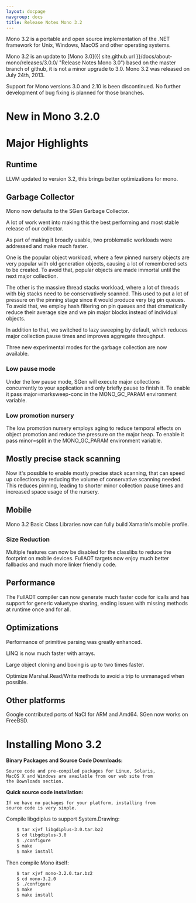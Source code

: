 ```yaml
---
layout: docpage
navgroup: docs
title: Release Notes Mono 3.2
---
```


Mono 3.2 is a portable and open source implementation of the .NET framework for Unix, Windows, MacOS and other operating systems.

Mono 3.2 is an update to [Mono 3.0]({{ site.github.url }}/docs/about-mono/releases/3.0.0/ "Release Notes Mono 3.0") based on the master branch of github, it is not a minor upgrade to 3.0. Mono 3.2 was released on July 24th, 2013.

Support for Mono versions 3.0 and 2.10 is been discontinued. No further development of bug fixing is planned for those branches.

New in Mono 3.2.0
=================

Major Highlights
================

Runtime
-------

LLVM updated to version 3.2, this brings better optimizations for mono.

Garbage Collector
-----------------

Mono now defaults to the SGen Garbage Collector.

A lot of work went into making this the best performing and most stable release of our collector.

As part of making it broadly usable, two problematic workloads were addressed and make much faster.

One is the popular object workload, where a few pinned nursery objects are very popular with old generation objects, causing a lot of remembered sets to be created. To avoid that, popular objects are made immortal until the next major collection.

The other is the massive thread stacks workload, where a lot of threads with big stacks need to be conservatively scanned. This used to put a lot of pressure on the pinning stage since it would produce very big pin queues. To avoid that, we employ hash filtering on pin queues and that dramatically reduce their average size and we pin major blocks instead of individual objects.

In addition to that, we switched to lazy sweeping by default, which reduces major collection pause times and improves aggregate throughput.

Three new experimental modes for the garbage collection are now available.

### Low pause mode

Under the low pause mode, SGen will execute major collections concurrently to your application and only briefly pause to finish it. To enable it pass major=marksweep-conc in the MONO\_GC\_PARAM environment variable.

### Low promotion nursery

The low promotion nursery employs aging to reduce temporal effects on object promotion and reduce the pressure on the major heap. To enable it pass minor=split in the MONO\_GC\_PARAM environment variable.

Mostly precise stack scanning
-----------------------------

Now it's possible to enable mostly precise stack scanning, that can speed up collections by reducing the volume of conservative scanning needed. This reduces pinning, leading to shorter minor collection pause times and increased space usage of the nursery.

Mobile
------

Mono 3.2 Basic Class Libraries now can fully build Xamarin's mobile profile.

### Size Reduction

Multiple features can now be disabled for the classlibs to reduce the footprint on mobile devices. FullAOT targets now enjoy much better fallbacks and much more linker friendly code.

Performance
-----------

The FullAOT compiler can now generate much faster code for icalls and has support for generic valuetype sharing, ending issues with missing methods at runtime once and for all.

Optimizations
-------------

Performance of primitive parsing was greatly enhanced.

LINQ is now much faster with arrays.

Large object cloning and boxing is up to two times faster.

Optimize Marshal.Read/Write methods to avoid a trip to unmanaged when possible.

Other platforms
---------------

Google contributed ports of NaCl for ARM and Amd64. SGen now works on FreeBSD.

Installing Mono 3.2
===================

**Binary Packages and Source Code Downloads:**

    Source code and pre-compiled packages for Linux, Solaris, 
    MacOS X and Windows are available from our web site from 
    the Downloads section.

**Quick source code installation:**

    If we have no packages for your platform, installing from 
    source code is very simple.   

Compile libgdiplus to support System.Drawing:

``` bash
    $ tar xjvf libgdiplus-3.0.tar.bz2
    $ cd libgdiplus-3.0
    $ ./configure
    $ make
    $ make install
```

Then compile Mono itself:

``` bash
    $ tar xjvf mono-3.2.0.tar.bz2
    $ cd mono-3.2.0
    $ ./configure
    $ make
    $ make install
```

